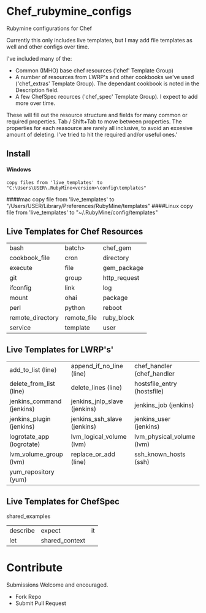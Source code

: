 # Chef_rubymine_configs
Rubymine configurations for Chef

Currently this only includes live templates, but I may add file templates as well and other configs over time.

I've included many of the:
- Common (IMHO) base chef resources ('chef' Template Group)
- A number of resources from LWRP's and other cookbooks we've used ('chef_extras' Template Group).  The dependant cookbook is noted in the Description field.
- A few ChefSpec reources ('chef_spec' Template Group).  I expect to add more over time.

These will fill out the resource structure and fields for many common or required properties.
Tab / Shift+Tab to move between properties.  The properties for each reasource are rarely all inclusive, to avoid an exxesive amount of deleting.  I've tried to hit the required and/or useful ones.'

## Install
#### Windows
    copy files from 'live_templates' to "C:\Users\USER\.RubyMine<version>\config\templates"
####mac
    copy file from 'live_templates' to "/Users/USER/Library/Preferences/RubyMine<version>/templates"
####Linux
    copy file from 'live_templates' to "~/.RubyMine<version number>/config/templates"

## Live Templates for Chef Resources
<table>
<tr><td>bash</td>
<td>batch></td>
<td>chef_gem</td>
</tr>
<tr><td>cookbook_file</td>
<td>cron</td>
<td>directory</td></tr>
<tr><td>execute</td>
<td>file</td>
<td>gem_package</td></tr>
<tr><td>git</td>
<td>group</td>
<td>http_request</td></tr>
<tr><td>ifconfig</td>
<td>link</td>
<td>log</td></tr>
<tr><td>mount</td>
<td>ohai</td>
<td>package</td></tr>
<tr><td>perl</td>
<td>python</td>
<td>reboot</td></tr>
<tr><td>remote_directory</td>
<td>remote_file</td>
<td>ruby_block</td></tr>
<tr><td>service</td>
<td>template</td>
<td>user</td></tr>
</table>

## Live Templates for LWRP's'
<table>
<tr><td>add_to_list  (line)</td>
<td>append_if_no_line (line)</td>
<td>chef_handler (chef_handler</td></tr>
<tr><td>delete_from_list (line)</td>
<td>delete_lines (line)</td>
<td>hostsfile_entry (hostsfile)</td></tr>
<tr><td>jenkins_command (jenkins)</td>
<td>jenkins_jnlp_slave (jenkins)</td>
<td>jenkins_job (jenkins)</td></tr>
<tr><td>jenkins_plugin (jenkins)</td>
<td>jenkins_ssh_slave (jenkins)</td>
<td>jenkins_user (jenkins)</td></tr>
<tr><td>logrotate_app (logrotate)</td>
<td>lvm_logical_volume (lvm)</td>
<td>lvm_physical_volume (lvm)</td></tr>
<tr><td>lvm_volume_group (lvm)</td>
<td>replace_or_add (line)</td>
<td>ssh_known_hosts (ssh)</td></tr>
<tr><td>yum_repository (yum)</td>
</tr></table>

## Live Templates for ChefSpec
<table>
<tr><td>describe</td>
<td>expect</td>
<td>it</td></tr>
<tr><td>let</td>
<td>shared_context</td>
</td>shared_examples</td></tr>
</table>

# Contribute
Submissions Welcome and encouraged.

- Fork Repo
- Submit Pull Request